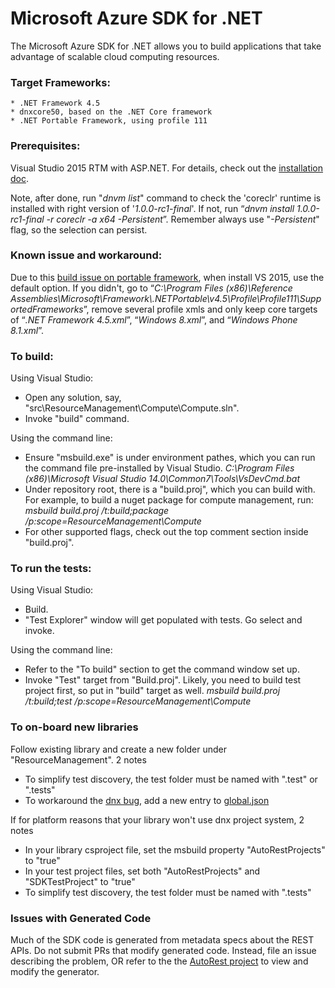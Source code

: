 # Microsoft Azure SDK for .NET

The Microsoft Azure SDK for .NET allows you to build applications
that take advantage of scalable cloud computing resources.

### Target Frameworks:

    * .NET Framework 4.5
    * dnxcore50, based on the .NET Core framework 
    * .NET Portable Framework, using profile 111

### Prerequisites:
  Visual Studio 2015 RTM with ASP.NET. For details, check out the [installation doc](http://docs.asp.net/en/latest/getting-started/installing-on-windows.html). 
  
  Note, after done, run "_dnvm list_" command to check the 'coreclr' runtime is installed with right version of '_1.0.0-rc1-final_'. If not, run “_dnvm install 1.0.0-rc1-final -r coreclr -a x64 -Persistent_”. Remember always use "_-Persistent_" flag, so the selection can persist. 

### Known issue and workaround:
   Due to this [build issue on portable framework](aspnet/dnx#2967), when install VS 2015, use the default option. If you didn't, go to “_C:\Program Files (x86)\Reference Assemblies\Microsoft\Framework\\.NETPortable\v4.5\Profile\Profile111\SupportedFrameworks_”, remove several profile xmls and only keep core targets of “_.NET Framework 4.5.xml_”, “_Windows 8.xml_”, and “_Windows Phone 8.1.xml_”.
   
### To build:

Using Visual Studio:

  - Open any solution, say, "src\ResourceManagement\Compute\Compute.sln".
  - Invoke "build" command.

Using the command line:

  - Ensure "msbuild.exe" is under environment pathes, which you can run the command file pre-installed by Visual Studio.
        *C:\Program Files (x86)\Microsoft Visual Studio 14.0\Common7\Tools\VsDevCmd.bat*
  - Under repository root, there is a "build.proj", which you can build with. For example, to build a nuget package for compute management, run:
        *msbuild build.proj /t:build;package /p:scope=ResourceManagement\Compute*
  - For other supported flags, check out the top comment section inside "build.proj".
   

### To run the tests:

Using Visual Studio:

  - Build.
  - "Test Explorer" window will get populated with tests. Go select and invoke.

Using the command line:

  - Refer to the "To build" section to get the command window set up.
  - Invoke "Test" target from "Build.proj". Likely, you need to build test project first, so put in "build" target as well. 
        *msbuild build.proj /t:build;test /p:scope=ResourceManagement\Compute*

### To on-board new libraries
Follow existing library and create a new folder under "ResourceManagement". 2 notes
  - To simplify test discovery, the test folder must be named with ".test" or ".tests"
  - To workaround the [dnx bug](https://github.com/aspnet/dnx/issues/2216), add a new entry to [global.json](https://github.com/Azure/azure-sdk-for-net/blob/AutoRest/global.json)
  
If for platform reasons that your library won't use dnx project system, 2 notes
  - In your library csproject file, set the msbuild property "AutoRestProjects" to "true"
  - In your test project files, set both "AutoRestProjects" and "SDKTestProject" to "true"
  - To simplify test discovery, the test folder must be named with ".tests"

### Issues with Generated Code
Much of the SDK code is generated from metadata specs about the REST APIs. Do not submit PRs that modify generated code. Instead, file an issue describing the problem, OR refer to the the [AutoRest project](AutoRest) to view and modify the generator. 

[AutoRest]:https://github.com/azure/autorest


